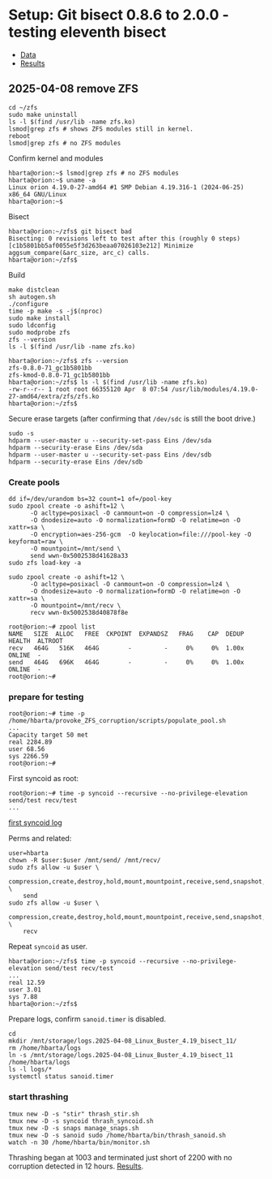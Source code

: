 # Setup: Git bisect 0.8.6 to 2.0.0 - testing eleventh bisect

* [Data](./data.md)
* [Results](./results.md)

## 2025-04-08 remove ZFS

```text
cd ~/zfs
sudo make uninstall
ls -l $(find /usr/lib -name zfs.ko)
lsmod|grep zfs # shows ZFS modules still in kernel.
reboot
lsmod|grep zfs # no ZFS modules
```

Confirm kernel and modules

```text
hbarta@orion:~$ lsmod|grep zfs # no ZFS modules
hbarta@orion:~$ uname -a
Linux orion 4.19.0-27-amd64 #1 SMP Debian 4.19.316-1 (2024-06-25) x86_64 GNU/Linux
hbarta@orion:~$ 
```

Bisect

```text
hbarta@orion:~/zfs$ git bisect bad
Bisecting: 0 revisions left to test after this (roughly 0 steps)
[c1b5801bb5af0055e5f3d263beaa07026103e212] Minimize aggsum_compare(&arc_size, arc_c) calls.
hbarta@orion:~/zfs$ 
```

Build

```text
make distclean
sh autogen.sh
./configure
time -p make -s -j$(nproc)
sudo make install
sudo ldconfig
sudo modprobe zfs
zfs --version
ls -l $(find /usr/lib -name zfs.ko)
```

```text
hbarta@orion:~/zfs$ zfs --version
zfs-0.8.0-71_gc1b5801bb
zfs-kmod-0.8.0-71_gc1b5801bb
hbarta@orion:~/zfs$ ls -l $(find /usr/lib -name zfs.ko)
-rw-r--r-- 1 root root 66355120 Apr  8 07:54 /usr/lib/modules/4.19.0-27-amd64/extra/zfs/zfs.ko
hbarta@orion:~/zfs$ 
```

Secure erase targets (after confirming that `/dev/sdc` is still the boot drive.)

```text
sudo -s
hdparm --user-master u --security-set-pass Eins /dev/sda
hdparm --security-erase Eins /dev/sda
hdparm --user-master u --security-set-pass Eins /dev/sdb
hdparm --security-erase Eins /dev/sdb
```

### Create pools

```text
dd if=/dev/urandom bs=32 count=1 of=/pool-key 
sudo zpool create -o ashift=12 \
      -O acltype=posixacl -O canmount=on -O compression=lz4 \
      -O dnodesize=auto -O normalization=formD -O relatime=on -O xattr=sa \
      -O encryption=aes-256-gcm  -O keylocation=file:///pool-key -O keyformat=raw \
      -O mountpoint=/mnt/send \
      send wwn-0x5002538d41628a33
sudo zfs load-key -a

sudo zpool create -o ashift=12 \
      -O acltype=posixacl -O canmount=on -O compression=lz4 \
      -O dnodesize=auto -O normalization=formD -O relatime=on -O xattr=sa \
      -O mountpoint=/mnt/recv \
      recv wwn-0x5002538d40878f8e
```

```text
root@orion:~# zpool list
NAME   SIZE  ALLOC   FREE  CKPOINT  EXPANDSZ   FRAG    CAP  DEDUP    HEALTH  ALTROOT
recv   464G   516K   464G        -         -     0%     0%  1.00x    ONLINE  -
send   464G   696K   464G        -         -     0%     0%  1.00x    ONLINE  -
root@orion:~# 
```

### prepare for testing

```text
root@orion:~# time -p /home/hbarta/provoke_ZFS_corruption/scripts/populate_pool.sh
...
Capacity target 50 met
real 2284.89
user 68.56
sys 2266.59
root@orion:~# 
```

First syncoid as root:

```text
root@orion:~# time -p syncoid --recursive --no-privilege-elevation send/test recv/test
...
```


[first syncoid log](./data.md#2025-04-08-first-syncoid)

Perms and related:

```text
user=hbarta
chown -R $user:$user /mnt/send/ /mnt/recv/
sudo zfs allow -u $user \
    compression,create,destroy,hold,mount,mountpoint,receive,send,snapshot,destroy,rollback \
    send
sudo zfs allow -u $user \
    compression,create,destroy,hold,mount,mountpoint,receive,send,snapshot,destroy,rollback \
    recv
```

Repeat `syncoid` as user.

```text
hbarta@orion:~/zfs$ time -p syncoid --recursive --no-privilege-elevation send/test recv/test
...
real 12.59
user 3.01
sys 7.88
hbarta@orion:~/zfs$ 
```

Prepare logs, confirm `sanoid.timer` is disabled.

```text
cd
mkdir /mnt/storage/logs.2025-04-08_Linux_Buster_4.19_bisect_11/
rm /home/hbarta/logs
ln -s /mnt/storage/logs.2025-04-08_Linux_Buster_4.19_bisect_11 /home/hbarta/logs
ls -l logs/*
systemctl status sanoid.timer
```

### start thrashing

```text
tmux new -D -s "stir" thrash_stir.sh
tmux new -D -s syncoid thrash_syncoid.sh
tmux new -D -s snaps manage_snaps.sh
tmux new -D -s sanoid sudo /home/hbarta/bin/thrash_sanoid.sh
watch -n 30 /home/hbarta/bin/monitor.sh
```

Thrashing began at 1003 and terminated just short of 2200 with no corruption detected in 12 hours. [Results](./results.md).
